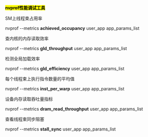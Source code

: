 <mark>**nvprof性能调试工具**</mark>

SM上线程束占用率

nvprof --metrics  **achieved_occupancy**  user_app  app_params_list

查内核的内存读取效率

nvprof --metrics **gld_throughput**  user_app app_params_list

检测全局加载效率

nvprof --metrics  **gld_efficiency**  user_app app_params_list

每个线程束上执行指令数量的平均值

nvprof --metrics   **inst_per_warp**   user_app app_params_list

设备内存读取吞吐量指标

nvprof --metrics  **dram_read_throughput**   user_app app_params_list

查看线程束同步阻塞

nvprof --metrics **stall_sync** user_app app_params_list


